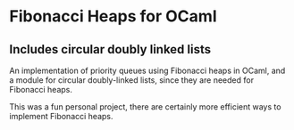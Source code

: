 # Fibonacci Heaps for OCaml
## Includes circular doubly linked lists

An implementation of priority queues using Fibonacci heaps in OCaml,
and a module for circular doubly-linked lists, since they are needed
for Fibonacci heaps.

This was a fun personal project, there are certainly more efficient
ways to implement Fibonacci heaps.
